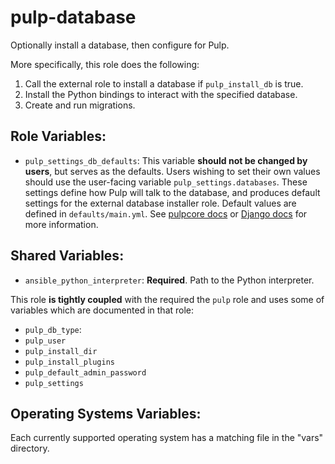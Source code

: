 pulp-database
=============

Optionally install a database, then configure for Pulp.

More specifically, this role does the following:

1. Call the external role to install a database if `pulp_install_db` is true.
2. Install the Python bindings to interact with the specified database.
3. Create and run migrations.

Role Variables:
---------------

* `pulp_settings_db_defaults`: This variable **should not be changed by users**, but serves as the
    defaults. Users wishing to set their own values should use the user-facing variable
    `pulp_settings.databases`. These settings define how Pulp will talk to the database, and
    produces default settings for the external database installer role. Default values are defined
    in `defaults/main.yml`. See [pulpcore
    docs](https://docs.pulpproject.org/en/3.0/nightly/installation/configuration.html#databases) or
    [Django docs](https://docs.djangoproject.com/en/2.1/ref/settings/#databases) for more
    information.

Shared Variables:
-----------------

* `ansible_python_interpreter`: **Required**. Path to the Python interpreter.

This role **is tightly coupled** with the required the `pulp` role and uses some of
variables which are documented in that role:

* `pulp_db_type`:
* `pulp_user`
* `pulp_install_dir`
* `pulp_install_plugins`
* `pulp_default_admin_password`
* `pulp_settings`

Operating Systems Variables:
----------------------------

Each currently supported operating system has a matching file in the "vars"
directory.
